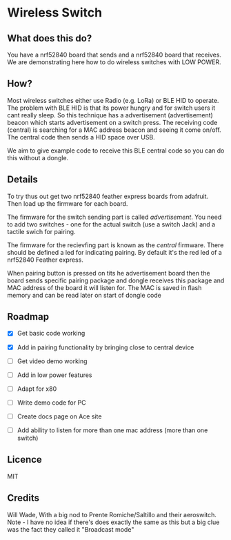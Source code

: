 # Wireless Switch

## What does this do?

You have a nrf52840 board that sends and a nrf52840 board that receives. We are demonstrating here how to do wireless switches with LOW POWER. 

## How?

Most wireless switches either use Radio (e.g. LoRa) or BLE HID to operate. The problem with BLE HID is that its power hungry and for switch users it cant really sleep. So this technique has a advertisement (advertisement) beacon which starts advertisement on a switch press. The receiving code (central) is searching for a MAC address beacon and seeing it come on/off.  The central code then sends a HID space over USB. 

We aim to give example code to receive this BLE central code so you can do this without a dongle. 

## Details

To try thus out get two nrf52840 feather express boards from adafruit. Then load up the firmware for each board. 

The firmware for the switch sending part is called *advertisement*. You need to add two switches -  one for the actual switch (use a switch Jack) and a tactile swich for pairing. 

The firmware for the recievfing part is known as the *central* firmware. There should be defined a led for indicating pairing. By default it's the red led of a nrf52840 Feather express.

When pairing button is pressed on tits he advertisement board then the board sends specific pairing package and dongle receives this package and MAC address of the board it will listen for. The MAC is saved in flash memory and can be read later on start of dongle code

## Roadmap

- [x] Get basic code working
- [x] Add in pairing functionality by bringing close to central device
- [ ] Get video demo working
- [ ] Add in low power features
- [ ] Adapt for x80 
- [ ] Write demo code for PC 
- [ ] Create docs page on Ace site
- [ ] Add ability to listen for more than one mac address (more than one switch)


## Licence

MIT

## Credits 

Will Wade, With a big nod to Prente Romiche/Saltillo and their aeroswitch. Note  - I have no idea if there's does exactly the same as this but a big clue was the fact they called it "Broadcast mode" 
